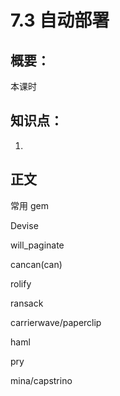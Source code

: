 # 7.3 自动部署

## 概要：

本课时

## 知识点：

1. 

## 正文

常用 gem

Devise

will_paginate

cancan(can)

rolify

ransack

carrierwave/paperclip

haml

pry

mina/capstrino